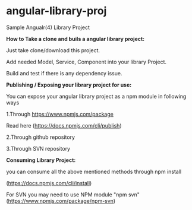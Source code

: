 # angular-library-proj
Sample Angualr(4) Library Project 

**How to Take a clone and buils a angular library project:** 

Just take clone/download this project.

Add needed 
Model, Service, Component into your library Project.

Build and test if there is any dependency issue.

**Publishing / Exposing your library project for use:**

You can expose your angular library project as a npm module in following ways

1.Through https://www.npmjs.com/package

Read here (https://docs.npmjs.com/cli/publish)

2.Through github repository

3.Through SVN repository

**Consuming Library Project:** 

you can consume all the above mentioned methods through npm install

(https://docs.npmjs.com/cli/install)

For SVN you may need to use NPM module "npm svn" (https://www.npmjs.com/package/npm-svn)
